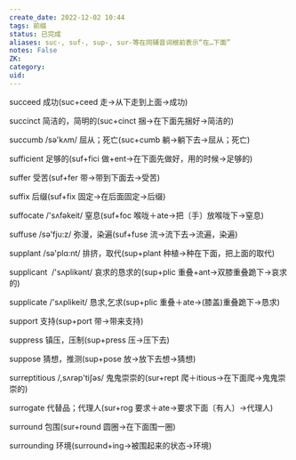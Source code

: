 ```yaml
---
create_date: 2022-12-02 10:44
tags: 前缀
status: 已完成 
aliases: suc-, suf-, sup-, sur-等在同辅音词根前表示“在…下面”
notes: False
ZK: 
category: 
uid: 
---
```


succeed 成功(suc+ceed 走→从下走到上面→成功)

succinct 简洁的，简明的(suc+cinct 捆→在下面先捆好→简洁的)

succumb /sə'kʌm/ 屈从；死亡(suc+cumb 躺→躺下去→屈从；死亡)

sufficient 足够的(suf+fici 做+ent→在下面先做好，用的时候→足够的)

suffer 受苦(suf+fer 带→带到下面去→受苦)

suffix 后缀(suf+fix 固定→在后面固定→后缀)

suffocate /'sʌfəkeit/ 窒息(suf+foc 喉咙＋ate→把〔手〕放喉咙下→窒息)

suffuse /sə'fju:z/ 弥漫，染遍(suf+fuse 流→流下去→流遍，染遍)

supplant /sə'plɑ:nt/ 排挤，取代(sup+plant 种植→种在下面，把上面的取代)

supplicant  /'sʌplikənt/ 哀求的恳求的(sup+plic 重叠+ant→双膝重叠跪下→哀求的)

supplicate /'sʌplikeit/ 恳求,乞求(sup+plic 重叠＋ate→(膝盖)重叠跪下→恳求)

support 支持(sup+port 带→带来支持)

suppress 镇压，压制(sup+press 压→压下去)

suppose 猜想，推测(sup+pose 放→放下去想→猜想) 

surreptitious /,sʌrəp'tiʃəs/ 鬼鬼崇崇的(sur+rept 爬＋itious→在下面爬→鬼鬼崇崇的)

surrogate 代替品；代理人(sur+rog 要求＋ate→要求下面〔有人〕→代理人)

surround 包围(sur+round 圆圈→在下面围一圈)

surrounding 环境(surround+ing→被围起来的状态→环境)